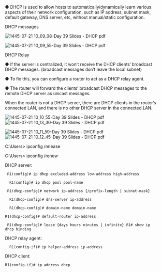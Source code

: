 ● DHCP is used to allow hosts to automatically/dynamically learn various aspects of their network configuration, such as IP address, subnet mask, default gateway, DNS server, etc, without manual/static configuration.

DHCP messages

![1445-07-21 10_09_08-Day 39 Slides - DHCP pdf](https://github.com/0xVoLk/CCNA-Note/assets/100092212/0c60b0f7-327b-4388-bfa0-5d814da5057f)

![1445-07-21 10_09_55-Day 39 Slides - DHCP pdf](https://github.com/0xVoLk/CCNA-Note/assets/100092212/6d81dac2-9b8f-40ec-ae65-99185cf1319c)


DHCP Relay

● If the server is centralized, it won’t receive the DHCP clients’ broadcast DHCP messages. (broadcast messages don’t leave the local subnet) 

● To fix this, you can configure a router to act as a DHCP relay agent. 

● The router will forward the clients’ broadcast DHCP messages to the remote DHCP server as unicast messages.

When the router is not a DHCP server, there are DHCP clients in the router’s connected LAN, and there is no other DHCP server in the connected LAN.

![1445-07-21 10_10_55-Day 39 Slides - DHCP pdf](https://github.com/0xVoLk/CCNA-Note/assets/100092212/339fc55e-5c5b-416e-9198-afd1ab960131)
![1445-07-21 10_13_30-Day 39 Slides - DHCP pdf](https://github.com/0xVoLk/CCNA-Note/assets/100092212/8e682acc-5596-4a1f-85f5-d81ed1799647)


![1445-07-21 10_11_59-Day 39 Slides - DHCP pdf](https://github.com/0xVoLk/CCNA-Note/assets/100092212/4cece097-a483-43e1-b58d-e4e14a51f2f5)
![1445-07-21 10_12_45-Day 39 Slides - DHCP pdf](https://github.com/0xVoLk/CCNA-Note/assets/100092212/aacf929e-777e-4c47-9038-f57f5b20ee1b)



C:\Users> ipconfig /release 

C:\Users> ipconfig /renew 


DHCP server:
		
 	 R1(config)# ip dhcp excluded-address low-address high-address 
		
	  R1(config)# ip dhcp pool pool-name 
		
 	 R1(dhcp-config)# network ip-address {/prefix-length | subnet-mask} 
		
	  R1(dhcp-config)# dns-server ip-address 
		
	  R1(dhcp-config)# domain-name domain-name 
		
  	R1(dhcp-config)# default-router ip-address 
		
 	 R1(dhcp-config)# lease {days hours minutes | infinite} R1# show ip dhcp binding
  

DHCP relay agent:

		
	  R1(config-if)# ip helper-address ip-address


DHCP client:

	R1(config-if)# ip address dhcp
